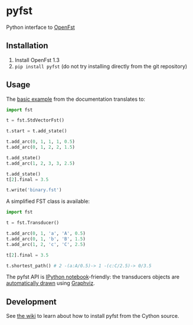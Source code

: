# pyfst

Python interface to [OpenFst](http://openfst.org)

## Installation

1. Install OpenFst 1.3
2. `pip install pyfst` (do not try installing directly from the git repository)

## Usage

The [basic example](http://www.openfst.org/twiki/bin/view/FST/FstQuickTour#CreatingFsts) from the documentation translates to:

```python
import fst

t = fst.StdVectorFst()

t.start = t.add_state()

t.add_arc(0, 1, 1, 1, 0.5)
t.add_arc(0, 1, 2, 2, 1.5)

t.add_state()
t.add_arc(1, 2, 3, 3, 2.5)

t.add_state()
t[2].final = 3.5

t.write('binary.fst')
```

A simplified FST class is available:
```python
import fst

t = fst.Transducer()

t.add_arc(0, 1, 'a', 'A', 0.5)
t.add_arc(0, 1, 'b', 'B', 1.5)
t.add_arc(1, 2, 'c', 'C', 2.5)

t[2].final = 3.5

t.shortest_path() # 2 -(a:A/0.5)-> 1 -(c:C/2.5)-> 0/3.5 
```

The pyfst API is [IPython notebook](http://ipython.org/ipython-doc/dev/interactive/htmlnotebook.html)-friendly: the transducers objects are [automatically drawn](http://nbviewer.ipython.org/3835477/) using [Graphviz](http://www.graphviz.org).

## Development

See [the wiki](https://github.com/vchahun/pyfst/wiki/Contributing) to learn about how to install pyfst from the Cython source.
